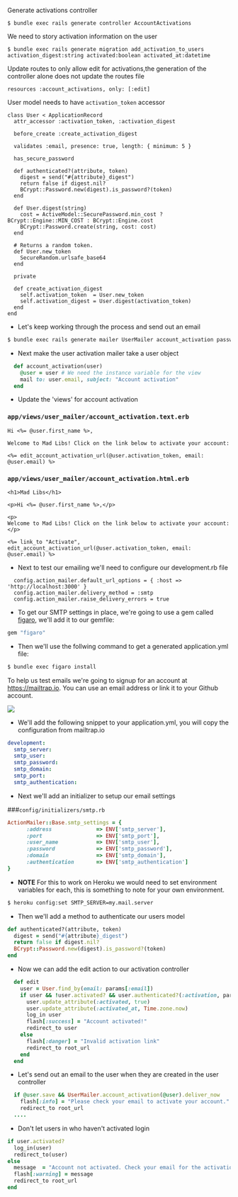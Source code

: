 Generate activations controller
```
$ bundle exec rails generate controller AccountActivations

```

We need to story activation information on the user
```
$ bundle exec rails generate migration add_activation_to_users activation_digest:string activated:boolean activated_at:datetime
```

Update routes to only allow edit for activations,the generation of the controller alone does not update the routes file
```
resources :account_activations, only: [:edit]
```

User model needs to have `activation_token` accessor
```
class User < ApplicationRecord
  attr_accessor :activation_token, :activation_digest

  before_create :create_activation_digest

  validates :email, presence: true, length: { minimum: 5 }

  has_secure_password

  def authenticated?(attribute, token)
    digest = send("#{attribute}_digest")
    return false if digest.nil?
    BCrypt::Password.new(digest).is_password?(token)
  end

  def User.digest(string)
    cost = ActiveModel::SecurePassword.min_cost ? BCrypt::Engine::MIN_COST : BCrypt::Engine.cost
    BCrypt::Password.create(string, cost: cost)
  end

  # Returns a random token.
  def User.new_token
    SecureRandom.urlsafe_base64
  end

  private

  def create_activation_digest
    self.activation_token  = User.new_token
    self.activation_digest = User.digest(activation_token)
  end
end
```

* Let's keep working through the process and send out an email

```bash
$ bundle exec rails generate mailer UserMailer account_activation password_reset
```

* Next make the user activation mailer take a user object

```ruby
  def account_activation(user)
    @user = user # We need the instance variable for the view
    mail to: user.email, subject: "Account activation"
  end
```

* Update the 'views' for account activation

### ```app/views/user_mailer/account_activation.text.erb```


```erb
Hi <%= @user.first_name %>,

Welcome to Mad Libs! Click on the link below to activate your account:

<%= edit_account_activation_url(@user.activation_token, email: @user.email) %>
```

### ```app/views/user_mailer/account_activation.html.erb ```

```
<h1>Mad Libs</h1>

<p>Hi <%= @user.first_name %>,</p>

<p>
Welcome to Mad Libs! Click on the link below to activate your account:
</p>

<%= link_to "Activate", edit_account_activation_url(@user.activation_token, email: @user.email) %>
```

* Next to test our emailing we'll need to configure our development.rb file

```
  config.action_mailer.default_url_options = { :host => 'http://localhost:3000' }
  config.action_mailer.delivery_method = :smtp
  config.action_mailer.raise_delivery_errors = true
```

* To get our SMTP settings in place, we're going to use a gem called [figaro](https://github.com/laserlemon/figaro), we'll add it to our gemfile:

```ruby
gem "figaro"
```

* Then we'll use the follwing command to get a generated application.yml file:

```bash
$ bundle exec figaro install
```
To help us test emails we're going to signup for an account at https://mailtrap.io. You can use an email address or link it to your Github account.

![](https://dl.dropboxusercontent.com/s/t7efpq1x75kyeqa/2017-04-04%20at%2010.10%20PM.png)



* We'll add the following snippet to your application.yml, you will copy the configuration from mailtrap.io

```yaml
development:
  smtp_server:
  smtp_user:
  smtp_password:
  smtp_domain:
  smtp_port:
  smtp_authentication:
```

* Next we'll add an initializer to setup our email settings

###`config/initializers/smtp.rb`

```ruby
ActionMailer::Base.smtp_settings = {
      :address              => ENV['smtp_server'],
      :port                 => ENV['smtp_port'],
      :user_name            => ENV['smtp_user'],
      :password             => ENV['smtp_password'],
      :domain               => ENV['smtp_domain'],
      :authentication       => ENV['smtp_authentication']
}
```

* **NOTE** For this to work on Heroku we would need to set environment variables for each, this is something to note for your own environment.

```bash
$ heroku config:set SMTP_SERVER=my.mail.server
```


* Then we'll add a method to authenticate our users model

```ruby
def authenticated?(attribute, token)
  digest = send("#{attribute}_digest")
  return false if digest.nil?
  BCrypt::Password.new(digest).is_password?(token)
end
```

* Now we can add the edit action to our activation controller

```ruby
  def edit
    user = User.find_by(email: params[:email])
    if user && !user.activated? && user.authenticated?(:activation, params[:id])
      user.update_attribute(:activated, true)
      user.update_attribute(:activated_at, Time.zone.now)
      log_in user
      flash[:success] = "Account activated!"
      redirect_to user
    else
      flash[:danger] = "Invalid activation link"
      redirect_to root_url
    end
  end
```
* Let's send out an email to the user when they are created in the user controller

```ruby
  if @user.save && UserMailer.account_activation(@user).deliver_now
    flash[:info] = "Please check your email to activate your account."
    redirect_to root_url
  ....
```

* Don't let users in who haven't activated login

```ruby
if user.activated?
  log_in(user)
  redirect_to(user)
else
  message  = "Account not activated. Check your email for the activation link."
  flash[:warning] = message
  redirect_to root_url
end
```

